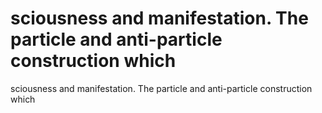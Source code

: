 # sciousness and manifestation. The particle and anti-particle construction which

sciousness and manifestation. The particle and anti-particle construction which
